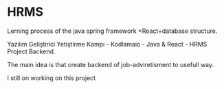 # HRMS
Lerning process of the java spring framework +React+database structure.

Yazılım Geliştirici Yetiştirme Kampı - Kodlamaio - Java & React - HRMS Project Backend.

The main idea is that create backend of job-adviretisment to usefull way.

I still on working on this project
